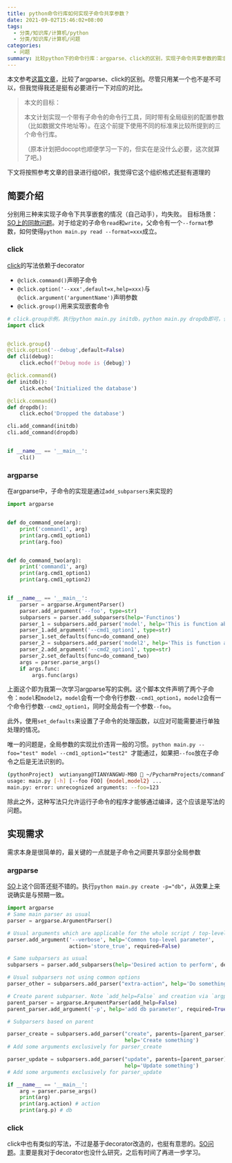 ```yaml
---
title: python命令行库如何实现子命令共享参数？
date: 2021-09-02T15:46:02+08:00
tags:
  - 分类/知识库/计算机/python
  - 分类/知识库/计算机/问题
categories:
  - 问题
summary: 比较python下的命令行库：argparse、click的区别，实现子命令共享参数的需求。
---
```


本文参考[这篇文章](https://realpython.com/comparing-python-command-line-parsing-libraries-argparse-docopt-click/#commands)，比较了argparse、click的区别。尽管只用某一个也不是不可以，但我觉得我还是挺有必要进行一下对应的对比。

> 本文的目标：
>
> 本文计划实现一个带有子命令的命令行工具，同时带有全局级别的配置参数（比如数据文件地址等）。在这个前提下使用不同的标准来比较所提到的三个命令行库。
>
> （原本计划把docopt也顺便学习一下的，但实在是没什么必要，这次就算了吧。)

下文将按照参考文章的目录进行组0织，我觉得它这个组织格式还挺有道理的

## 简要介绍

分别用三种来实现子命令下共享嵌套的情况（自己动手），均失败。
目标场景：[SO上的同款问题](https://stackoverflow.com/questions/52144383/how-to-add-common-options-to-sub-commands-which-can-go-after-the-name-of-the-s)。对于给定的子命令`read`和`write`，父命令有一个`--format`参数，如何使得`python main.py read --format=xxx`成立。

### click

[click](https://click.palletsprojects.com/en/5.x/)的写法依赖于decorator

* `@click.command()`声明子命令
* `@click.option('--xxx',default=x,help=xxx)`与`@click.argument('argumentName')`声明参数
* `@click.group()`用来实现嵌套命令

```python
# click.group示例，执行python main.py initdb，python main.py dropdb即可，但是--debug只能在子命令下执行
import click


@click.group()
@click.option('--debug',default=False)
def cli(debug):
    click.echo(f'Debug mode is {debug}')

@click.command()
def initdb():
    click.echo('Initialized the database')

@click.command()
def dropdb():
    click.echo('Dropped the database')

cli.add_command(initdb)
cli.add_command(dropdb)


if __name__ == '__main__':
    cli()

```

### argparse

在argparse中，子命令的实现是通过`add_subparsers`来实现的

```python
import argparse


def do_command_one(arg):
    print('command1', arg)
    print(arg.cmd1_option1)
    print(arg.foo)


def do_command_two(arg):
    print('command1', arg)
    print(arg.cmd1_option1)
    print(arg.cmd1_option2)


if __name__ == '__main__':
    parser = argparse.ArgumentParser()
    parser.add_argument('--foo', type=str)
    subparsers = parser.add_subparsers(help='Functinos')
    parser_1 = subparsers.add_parser('model', help='This is function about model')
    parser_1.add_argument('--cmd1_option1', type=str)
    parser_1.set_defaults(func=do_command_one)
    parser_2 = subparsers.add_parser('model2', help='This is function about model')
    parser_2.add_argument('--cmd2_option1', type=str)
    parser_2.set_defaults(func=do_command_two)
    args = parser.parse_args()
    if args.func:
        args.func(args)
```

上面这个即为我第一次学习argparse写的实例。这个脚本文件声明了两个子命令：`model`和`model2`，`model`会有一个命令行参数`--cmd1_option1`，`model2`会有一个命令行参数`--cmd2_option1`，同时全局会有一个参数`--foo`。

此外，使用`set_defaults`来设置了子命令的处理函数，以应对可能需要进行单独处理的情况。

唯一的问题是，全局参数的实现比价违背一般的习惯。`python main.py --foo="test" model --cmd1_option1="test2" `才能通过，如果把`--foo`放在子命令之后是无法识别的。

```bash
(pythonProject)  wutianyang@TIANYANGWU-MB0  ~/PycharmProjects/commandTest  python main.py model --cmd1_option1="test" --foo="123"
usage: main.py [-h] [--foo FOO] {model,model2} ...
main.py: error: unrecognized arguments: --foo=123
```

除此之外，这种写法只允许运行子命令的程序才能够通过编译，这个应该是写法的问题。

## 实现需求

需求本身是很简单的，最关键的一点就是子命令之间要共享部分全局参数

### argparse

[SO](https://stackoverflow.com/questions/7498595/python-argparse-add-argument-to-multiple-subparsers)上这个回答还挺不错的。执行`python main.py create -p="db"`，从效果上来说确实是与预期一致。

```python
import argparse
# Same main parser as usual
parser = argparse.ArgumentParser()

# Usual arguments which are applicable for the whole script / top-level args
parser.add_argument('--verbose', help='Common top-level parameter',
                    action='store_true', required=False)

# Same subparsers as usual
subparsers = parser.add_subparsers(help='Desired action to perform', dest='action')

# Usual subparsers not using common options
parser_other = subparsers.add_parser("extra-action", help='Do something without db')

# Create parent subparser. Note `add_help=False` and creation via `argparse.`
parent_parser = argparse.ArgumentParser(add_help=False)
parent_parser.add_argument('-p', help='add db parameter', required=True)

# Subparsers based on parent

parser_create = subparsers.add_parser("create", parents=[parent_parser],
                                      help='Create something')
# Add some arguments exclusively for parser_create

parser_update = subparsers.add_parser("update", parents=[parent_parser],
                                      help='Update something')
# Add some arguments exclusively for parser_update

if __name__ == '__main__':
    arg = parser.parse_args()
    print(arg)
    print(arg.action) # action
    print(arg.p) # db
```



### click

click中也有类似的写法，不过是基于decorator改造的，也挺有意思的。[SO问题](https://stackoverflow.com/questions/52144383/how-to-add-common-options-to-sub-commands-which-can-go-after-the-name-of-the-s)。主要是我对于decorator也没什么研究，之后有时间了再进一步学习。

